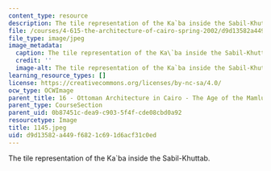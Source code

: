 ```yaml
---
content_type: resource
description: The tile representation of the Ka`ba inside the Sabil-Khuttab.
file: /courses/4-615-the-architecture-of-cairo-spring-2002/d9d13582a449f6821c691d6acf31c0ed_1145.jpeg
file_type: image/jpeg
image_metadata:
  caption: The tile representation of the Ka\`ba inside the Sabil-Khuttab.
  credit: ''
  image-alt: The tile representation of the Ka`ba inside the Sabil-Khuttab.
learning_resource_types: []
license: https://creativecommons.org/licenses/by-nc-sa/4.0/
ocw_type: OCWImage
parent_title: 16 - Ottoman Architecture in Cairo - The Age of the Mamluk Beys
parent_type: CourseSection
parent_uid: 0b87451c-dea9-c903-5f4f-cde08cbd0a92
resourcetype: Image
title: 1145.jpeg
uid: d9d13582-a449-f682-1c69-1d6acf31c0ed
---
```

The tile representation of the Ka`ba inside the Sabil-Khuttab.